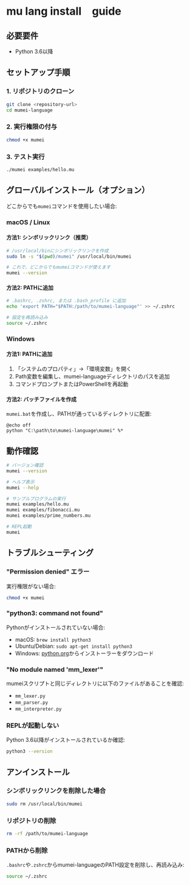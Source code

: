 # mu lang install　guide

## 必要要件

- Python 3.6以降

## セットアップ手順

### 1. リポジトリのクローン

```bash
git clone <repository-url>
cd mumei-language
```

### 2. 実行権限の付与

```bash
chmod +x mumei
```

### 3. テスト実行

```bash
./mumei examples/hello.mu
```

## グローバルインストール（オプション）

どこからでも`mumei`コマンドを使用したい場合:

### macOS / Linux

#### 方法1: シンボリックリンク（推奨）

```bash
# /usr/local/binにシンボリックリンクを作成
sudo ln -s "$(pwd)/mumei" /usr/local/bin/mumei

# これで、どこからでもmumeiコマンドが使えます
mumei --version
```

#### 方法2: PATHに追加

```bash
# .bashrc, .zshrc, または .bash_profile に追加
echo 'export PATH="$PATH:/path/to/mumei-language"' >> ~/.zshrc

# 設定を再読み込み
source ~/.zshrc
```

### Windows

#### 方法1: PATHに追加

1. 「システムのプロパティ」→「環境変数」を開く
2. Path変数を編集し、mumei-languageディレクトリのパスを追加
3. コマンドプロンプトまたはPowerShellを再起動

#### 方法2: バッチファイルを作成

`mumei.bat`を作成し、PATHが通っているディレクトリに配置:

```batch
@echo off
python "C:\path\to\mumei-language\mumei" %*
```

## 動作確認

```bash
# バージョン確認
mumei --version

# ヘルプ表示
mumei --help

# サンプルプログラムの実行
mumei examples/hello.mu
mumei examples/fibonacci.mu
mumei examples/prime_numbers.mu

# REPL起動
mumei
```

## トラブルシューティング

### "Permission denied" エラー

実行権限がない場合:
```bash
chmod +x mumei
```

### "python3: command not found"

Pythonがインストールされていない場合:
- macOS: `brew install python3`
- Ubuntu/Debian: `sudo apt-get install python3`
- Windows: [python.org](https://www.python.org)からインストーラーをダウンロード

### "No module named 'mm_lexer'"

mumeiスクリプトと同じディレクトリに以下のファイルがあることを確認:
- `mm_lexer.py`
- `mm_parser.py`
- `mm_interpreter.py`

### REPLが起動しない

Python 3.6以降がインストールされているか確認:
```bash
python3 --version
```

## アンインストール

### シンボリックリンクを削除した場合

```bash
sudo rm /usr/local/bin/mumei
```

### リポジトリの削除

```bash
rm -rf /path/to/mumei-language
```

### PATHから削除

`.bashrc`や`.zshrc`からmumei-languageのPATH設定を削除し、再読み込み:
```bash
source ~/.zshrc
```
